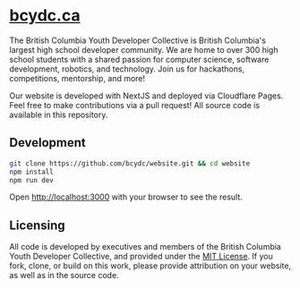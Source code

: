 # [bcydc.ca](https://bcydc.ca/)
The British Columbia Youth Developer Collective is British Columbia's largest high school developer community. We are home to over 300 high school students with a shared passion for computer science, software development, robotics, and technology. Join us for hackathons, competitions, mentorship, and more!

Our website is developed with NextJS and deployed via Cloudflare Pages. Feel free to make contributions via a pull request! All source code is available in this repository.

## Development
```bash
git clone https://github.com/bcydc/website.git && cd website
npm install
npm run dev
```
Open [http://localhost:3000](http://localhost:3000) with your browser to see the result.

## Licensing
All code is developed by executives and members of the British Columbia Youth Developer Collective, and provided under the [MIT License](https://github.com/bcydc/website/blob/main/LICENSE). If you fork, clone, or build on this work, please provide attribution on your website, as well as in the source code.
